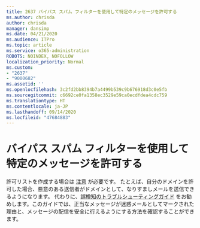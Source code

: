 ```yaml
---
title: 2637 バイパス スパム フィルターを使用して特定のメッセージを許可する
ms.author: chrisda
author: chrisda
manager: dansimp
ms.date: 04/21/2020
ms.audience: ITPro
ms.topic: article
ms.service: o365-administration
ROBOTS: NOINDEX, NOFOLLOW
localization_priority: Normal
ms.custom:
- "2637"
- "9000682"
ms.assetid: ''
ms.openlocfilehash: 3c2fd2bb8394b7a4499b539c9b676918d3c0e5fb
ms.sourcegitcommit: c6692ce0fa1358ec3529e59ca0ecdfdea4cdc759
ms.translationtype: HT
ms.contentlocale: ja-JP
ms.lasthandoff: 09/14/2020
ms.locfileid: "47684883"
---
```

# <a name="bypass-spam-filtering-to-allow-specific-messages"></a>バイパス スパム フィルターを使用して特定のメッセージを許可する

許可リストを作成する場合は [注意](https://docs.microsoft.com/exchange/troubleshoot/antispam/cautions-against-bypassing-spam-filters) が必要です。 たとえば、自分のドメインを許可した場合、悪意のある送信者がドメインとして、なりすましメールを送信できるようになります。  代わりに、[誤検知のトラブルシューティングガイド](https://docs.microsoft.com/microsoft-365/security/office-365-security/anti-spam-protection) をお勧めします。このガイドでは、正当なメッセージが迷惑メールとしてマークされた理由と、メッセージの配信を安全に行えるようにする方法を確認することができます。
